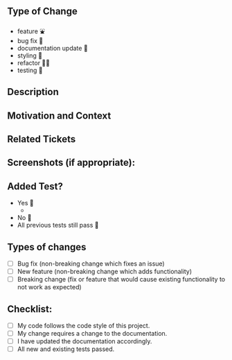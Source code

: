 ## Type of Change
- feature ⛲
- bug fix 🐛
- documentation update 📃
- styling 🎨
- refactor 🧑‍💻
- testing 🧪
<!--- Delete any above that do not apply to this PR -->

## Description
<!--- Describe your changes in detail -->

## Motivation and Context
<!--- Why is this change required? What problem does it solve? -->
<!--- If it fixes an open issue, please link to the issue here. -->

## Related Tickets
<!--- example: closes #12 https://docs.github.com/en/issues/tracking-your-work-with-issues/using-issues/linking-a-pull-request-to-an-issue -->

## Screenshots (if appropriate):


## Added Test?
- Yes 🫡
  - <!--- If yes, what type? Integration(FE), Unit/Model or Request/Controller Specs?-->
- No 🙅
- All previous tests still pass 🥳
<!--- Delete any above that do not apply to this PR -->

## Types of changes
<!--- What types of changes does your code introduce? Put an `x` in all the boxes that apply: -->
- [ ] Bug fix (non-breaking change which fixes an issue)
- [ ] New feature (non-breaking change which adds functionality)
- [ ] Breaking change (fix or feature that would cause existing functionality to not work as expected)

## Checklist:
<!--- Go over all the following points, and put an `x` in all the boxes that apply. -->
<!--- If you're unsure about any of these, don't hesitate to ask. We're here to help! -->
- [ ] My code follows the code style of this project.
- [ ] My change requires a change to the documentation.
- [ ] I have updated the documentation accordingly.
- [ ] All new and existing tests passed.